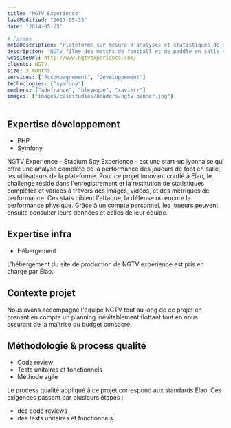 ```yaml
---
title: "NGTV Experience"
lastModified: "2017-05-23"
date: "2014-05-23"

# Params
metaDescription: "Plateforme sur-mesure d'analyses et statistiques de matchs de foot en salle. Technologies employées : Php, Symfony, objets connectés"
description: "NGTV filme des matchs de football et de paddle en salle et génère des statistiques variées de performances individuelles et d'équipe"
websiteUrl: http://www.ngtvexperience.com/
clients: NGTV.
size: 3 months
services: ["Accompagnement", "Développement"]
technologies: ["symfony"]
members: ["adefrance", "bleveque", "xavierr"]
images: ["images/casestudies/headers/ngtv-banner.jpg"]
---
```


## Expertise développement

* PHP
* Symfony

NGTV Experience - Stadium Spy Experience - est une start-up lyonnaise qui offre une analyse complète de la performance des joueurs de foot en salle, les utilisateurs de la plateforme.  Pour ce projet innovant confié à Elao, le challenge réside dans l'enregistrement et la restitution de statistiques complètes et variées à travers des images, vidéos, et des métriques de performance. Ces stats ciblent l'attaque, la défense ou encore la performance physique. Grâce à un compte personnel, les joueurs peuvent ensuite consulter leurs données et celles de leur équipe.

## Expertise infra

* Hébergement

L'hébergement du site de production de NGTV experience est pris en charge par Élao.

## Contexte projet

Nous avons accompagné l'équipe NGTV tout au long de ce projet en prenant en compte un planning inévitablement flottant tout en nous assurant de la maîtrise du budget consacré.

## Méthodologie & process qualité

* Code review
* Tests unitaires et fonctionnels
* Méthode agile

Le process qualité appliqué à ce projet correspond aux standards Elao. Ces exigences passent par plusieurs étapes :

* des code reviews
* des tests unitaires et fonctionnels
